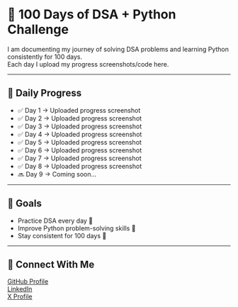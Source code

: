 # 🚀 100 Days of DSA + Python Challenge  

I am documenting my journey of solving DSA problems and learning Python consistently for 100 days.  
Each day I upload my progress screenshots/code here.  

---

## 📅 Daily Progress  

- ✅ Day 1 → Uploaded progress screenshot  
- ✅ Day 2 → Uploaded progress screenshot  
- ✅ Day 3 → Uploaded progress screenshot 
- ✅ Day 4 → Uploaded progress screenshot  
- ✅ Day 5 → Uploaded progress screenshot  
- ✅ Day 6 → Uploaded progress screenshot
- ✅ Day 7 → Uploaded progress screenshot  
- ✅ Day 8 → Uploaded progress screenshot  
- 🔜 Day 9 → Coming soon...  

---

## 🎯 Goals
- Practice DSA every day 🧠
- Improve Python problem-solving skills 🐍
- Stay consistent for 100 days 💯

---

## 🌟 Connect With Me
[GitHub Profile](https://github.com/carrybhai1308-cmyk)  
[LinkedIn](https://linkedin.com/in/https://www.linkedin.com/in/shivam-rajput-b0407632b?utm_source=share&utm_campaign=share_via&utm_content=profile&utm_medium=android_app)  
[X Profile](https://x.com/ShivamR65014299?t=mK4DLf8qPGPKSdPJT5iL9w&s=08)
